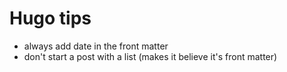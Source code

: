 # Hugo tips

- always add date in the front matter
- don't start a post with a list (makes it believe it's front matter)